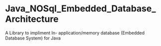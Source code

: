 # Java_NOSql_Embedded_Database_Architecture
A Library to impliment In- application/memory database (Embedded Database System) for Java 
